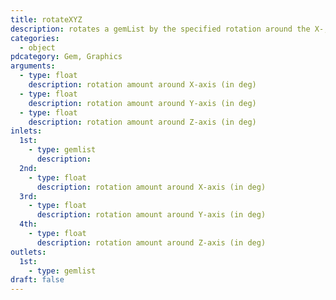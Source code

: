 ```yaml
---
title: rotateXYZ
description: rotates a gemList by the specified rotation around the X-, Y-, and Z-axes
categories:
  - object
pdcategory: Gem, Graphics
arguments:
  - type: float
    description: rotation amount around X-axis (in deg)
  - type: float
    description: rotation amount around Y-axis (in deg)
  - type: float
    description: rotation amount around Z-axis (in deg)
inlets:
  1st:
    - type: gemlist
      description:
  2nd:
    - type: float
      description: rotation amount around X-axis (in deg)
  3rd:
    - type: float
      description: rotation amount around Y-axis (in deg)
  4th:
    - type: float
      description: rotation amount around Z-axis (in deg)
outlets:
  1st:
    - type: gemlist
draft: false
---
```

